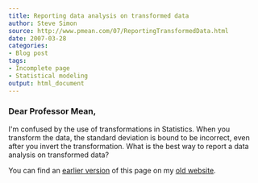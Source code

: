 ```yaml
---
title: Reporting data analysis on transformed data
author: Steve Simon
source: http://www.pmean.com/07/ReportingTransformedData.html
date: 2007-03-28
categories:
- Blog post
tags:
- Incomplete page
- Statistical modeling 
output: html_document
---
```


### Dear Professor Mean,

I'm confused by the use of transformations in Statistics. When you transform the data, the standard deviation is bound to be incorrect, even after you invert the transformation. What is the best way to report a data analysis on transformed data?

You can find an [earlier version][sim1] of this page on my [old website][sim2].

[sim1]: http://www.pmean.com/07/ReportingTransformedData.html
[sim2]: http://www.pmean.com

